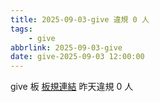 ```yaml
---
title: 2025-09-03-give 違規 0 人
tags:
    - give
abbrlink: 2025-09-03-give
date: give-2025-09-03 12:00:00
---
```

give 板 [板規連結](https://www.ptt.cc/bbs/give/M.1612495900.A.C32.html)
昨天違規 0 人
